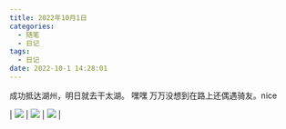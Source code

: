 ```yaml
---
title: 2022年10月1日
categories:
  - 随笔
  - 日记
tags:
  - 日记
date: 2022-10-1 14:28:01
---
```



成功抵达湖州，明日就去干太湖。
嘿嘿 万万没想到在路上还偶遇骑友。nice

| ![](https://feizhufanfan.oss-cn-hangzhou.aliyuncs.com/blog/20230225172847.png) | ![](https://feizhufanfan.oss-cn-hangzhou.aliyuncs.com/blog/20230225172903.png) | ![](https://feizhufanfan.oss-cn-hangzhou.aliyuncs.com/blog/20230225172918.png) |